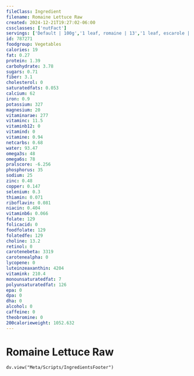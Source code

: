 ```yaml
---
fileClass: Ingredient
filename: Romaine Lettuce Raw
created: 2024-12-21T19:27:02-06:00
cssclasses: ['nutFact']
servings: ['Default | 100g','1 leaf, romaine | 13','1 leaf, escarole | 10','1 leaf, endive | 9','1 small head, endive | 292']
id: 787271
foodgroup: Vegetables
calories: 19
fat: 0.27
protein: 1.39
carbohydrate: 3.78
sugars: 0.71
fiber: 3.1
cholesterol: 0
saturatedfats: 0.053
calcium: 62
iron: 0.9
potassium: 327
magnesium: 20
vitaminarae: 277
vitaminc: 11.5
vitaminb12: 0
vitamind: 0
vitamine: 0.94
netcarbs: 0.68
water: 93.47
omega3s: 48
omega6s: 78
pralscore: -6.256
phosphorus: 35
sodium: 25
zinc: 0.48
copper: 0.147
selenium: 0.3
thiamin: 0.071
riboflavin: 0.081
niacin: 0.404
vitaminb6: 0.066
folate: 129
folicacid: 0
foodfolate: 129
folatedfe: 129
choline: 13.2
retinol: 0
carotenebeta: 3319
carotenealpha: 0
lycopene: 0
luteinzeaxanthin: 4204
vitamink: 210.4
monounsaturatedfat: 7
polyunsaturatedfat: 126
epa: 0
dpa: 0
dha: 0
alcohol: 0
caffeine: 0
theobromine: 0
200calorieweight: 1052.632
---
```


# Romaine Lettuce Raw

```dataviewjs
dv.view("Meta/Scripts/IngredientsFooter")
```